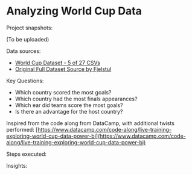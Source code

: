 # Analyzing World Cup Data

Project snapshots:

(To be uploaded)

Data sources:

- [World Cup Dataset - 5 of 27 CSVs](https://github.com/jessxahmet/live-training-exploring-world-cup-data-in-power-bi/tree/main/Datasets)
- [Original Full Dataset Source by Fjelstul](https://github.com/jfjelstul/worldcup)

Key Questions:

- Which country scored the most goals?
- Which country had the most finals appearances?
- Which ear did teams score the most goals?
- Is there an advantage for the host country?

Inspired from the code along from DataCamp, with additional twists performed: [https://www.datacamp.com/code-along/live-training-exploring-world-cup-data-power-bi](https://www.datacamp.com/code-along/live-training-exploring-world-cup-data-power-bi)

Steps executed:


Insights: